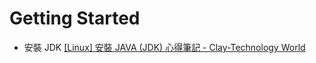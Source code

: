 # Getting Started
- 安裝 JDK 
[[Linux] 安裝 JAVA (JDK) 心得筆記 - Clay-Technology World](https://clay-atlas.com/blog/2019/10/27/ubuntu-install-java-jdk/)

